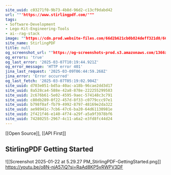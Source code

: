 ```yaml
---
site_uuid: c03271f0-9b73-4b8d-96d2-c13cf9dabd42
url: ""'https://www.stirlingpdf.com/'""
tags:
- Software-Development
- Lego-Kit-Engineering-Tools
- ai--rag-stack
image: ""https://cdn.prod.website-files.com/66d2b621cb0b824deff321d0/66da9bff2769115a30bc8f6a_stirling-og-img.png""
site_name: StirlingPDF
title: null
og_screenshot_url: ""https://og-screenshots-prod.s3.amazonaws.com/1366x768/80/false/bd08395c654344bc2215a262612e2f4136be62d4729eb4ed94c80f717fa6b801.jpeg""
og_errors: 'true'
og_last_error: '2025-03-07T10:19:44.921Z'
og_error_message: 'HTTP error 401'
jina_last_request: '2025-03-09T06:44:59.268Z'
jina_error: 'Error occurred'
og_last_fetch: '2025-03-07T05:19:02.904Z'
site_uuid: d703e051-bd5a-40ac-a18b-96cae2dd3d17
site_uuid: 8a528ca4-588e-42a8-878e-222255299583
site_uuid: 2c676b61-5e02-4595-9aec-574148c3c791
site_uuid: c80db289-0f22-457d-8f33-c0779ccc97e1
site_uuid: b798f0af-fb79-4992-8797-48169e2da322
site_uuid: ae98941c-7cb6-47c6-ba20-64d61130981e
site_uuid: 2f421f46-e140-4f74-a29f-a5a9f3978bf6
site_uuid: 74280255-2967-4c11-a6a2-e3fd8fc44d24
---
```


[[Open Source]], [[API First]]

## StirlingPDF Getting Started
![[Screenshot 2025-01-22 at 5.29.27 PM_StirlingPDF-GettingStarted.png]]
https://youtu.be/o8N-njA57iQ?si=RaAd8KP5vRWPV3DF
